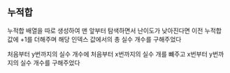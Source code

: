## 누적합

누적합 배열을 따로 생성하여 맨 앞부터 탐색하면서 난이도가 낮아진다면 이전 누적합 값에 +1를 더해주며 해당 인덱스 값에서의 총 실수 개수를 구해주었다

처음부터 y번까지의 실수 개수에 처음부터 x번까지의 실수 개를 뺴주고 x번부터 y번까지의 실수 개수를 구해주었다
